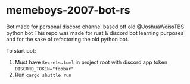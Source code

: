 # memeboys-2007-bot-rs

Bot made for personal discord channel based off old @JoshuaWeissTBS python bot
This repo was made for rust & discord bot learning purposes and for the sake of refactoring the old python bot.

To start bot:
1. Must have `Secrets.toml` in project root with discord app token `DISCORD_TOKEN="foobar"`
2. Run `cargo shuttle run`

